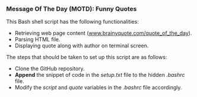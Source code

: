 ### Message Of The Day (MOTD): Funny Quotes

This Bash shell script has the following functionalities:

- Retrieving web page content (www.brainyquote.com/quote_of_the_day).
- Parsing HTML file.
- Displaying quote along with author on terminal screen.

The steps that should be taken to set up this script are as follows:

- Clone the GitHub repository.
- **Append** the snippet of code in the *setup.txt* file to the hidden *.bashrc* file.
- Modify the *script* and *quote* variables in the *.bashrc* file accordingly.
